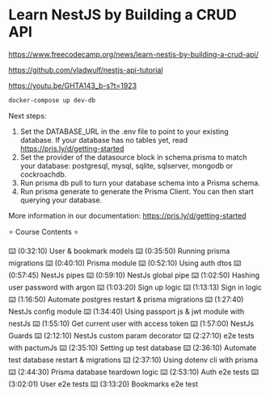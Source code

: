 # Learn NestJS by Building a CRUD API

<https://www.freecodecamp.org/news/learn-nestjs-by-building-a-crud-api/>

<https://github.com/vladwulf/nestjs-api-tutorial>

<https://youtu.be/GHTA143_b-s?t=1923>

```ps
docker-compose up dev-db
```

Next steps:

1. Set the DATABASE_URL in the .env file to point to your existing database. If your database has no tables yet, read <https://pris.ly/d/getting-started>
2. Set the provider of the datasource block in schema.prisma to match your database: postgresql, mysql, sqlite, sqlserver, mongodb or cockroachdb.
3. Run prisma db pull to turn your database schema into a Prisma schema.
4. Run prisma generate to generate the Prisma Client. You can then start querying your database.

More information in our documentation:
<https://pris.ly/d/getting-started>

⭐️ Course Contents ⭐

⌨️ (0:32:10) User & bookmark models
⌨️ (0:35:50) Running prisma migrations
⌨️ (0:40:10) Prisma module
⌨️ (0:52:10) Using auth dtos
⌨️ (0:57:45) NestJs pipes
⌨️ (0:59:10) NestJs global pipe
⌨️ (1:02:50) Hashing user password with argon
⌨️ (1:03:20) Sign up logic
⌨️ (1:13:13) Sign in logic
⌨️ (1:16:50) Automate postgres restart & prisma migrations
⌨️ (1:27:40) NestJs config module
⌨️ (1:34:40) Using passport js & jwt module with nestJs
⌨️ (1:55:10) Get current user with access token
⌨️ (1:57:00) NestJs Guards
⌨️ (2:12:10) NestJs custom param decorator
⌨️ (2:27:10) e2e tests with pactumJs
⌨️ (2:35:10) Setting up test database
⌨️ (2:36:10) Automate test database restart & migrations
⌨️ (2:37:10) Using dotenv cli with prisma
⌨️ (2:44:30) Prisma database teardown logic
⌨️ (2:53:10) Auth e2e tests
⌨️ (3:02:01) User e2e tests
⌨️ (3:13:20) Bookmarks e2e test
